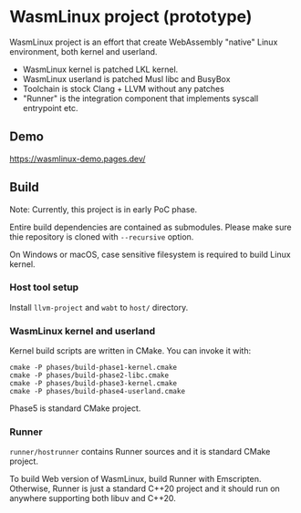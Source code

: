 # WasmLinux project (prototype)

WasmLinux project is an effort that create WebAssembly "native" Linux
environment, both kernel and userland.

- WasmLinux kernel is patched LKL kernel. 
- WasmLinux userland is patched Musl libc and BusyBox
- Toolchain is stock Clang + LLVM without any patches
- "Runner" is the integration component that implements syscall
  entrypoint etc.

## Demo

https://wasmlinux-demo.pages.dev/

## Build

Note: Currently, this project is in early PoC phase. 

Entire build dependencies are contained as submodules.
Please make sure thie repository is cloned with `--recursive` option.

On Windows or macOS, case sensitive filesystem is required to build Linux 
kernel.

### Host tool setup

Install `llvm-project` and `wabt` to `host/` directory.

### WasmLinux kernel and userland

Kernel build scripts are written in CMake. You can invoke it with:

```
cmake -P phases/build-phase1-kernel.cmake
cmake -P phases/build-phase2-libc.cmake
cmake -P phases/build-phase3-kernel.cmake
cmake -P phases/build-phase4-userland.cmake
```

Phase5 is standard CMake project.

### Runner

`runner/hostrunner` contains Runner sources and it is standard CMake project.

To build Web version of WasmLinux, build Runner with Emscripten.
Otherwise, Runner is just a standard C++20 project and it should run on
anywhere supporting both libuv and C++20.
